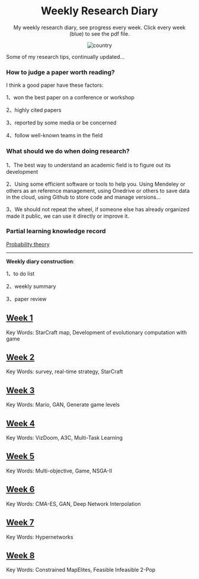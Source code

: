 <h1 align="center">Weekly Research Diary</h1>
<div align="center">

My weekly research diary, see progress every week. Click every week (blue) to see the pdf file.

![country](https://img.shields.io/badge/country-China-red)

</div>

Some of my research tips, continually updated…

### How to judge a paper worth reading?

I think a good paper have these factors:

1、won the best paper on a conference or workshop

2、highly cited papers

3、reported by some media or be concerned

4、follow well-known teams in the field

### What should we do when doing research?

1、The best way to understand an academic field is to figure out its development

2、Using some efficient software or tools to help you. Using Mendeley or others as an reference management, using Onedrive or others to save data in the cloud, using Github to store code and manage versions…

3、We should not repeat the wheel, if someone else has already organized made it public, we can use it directly or improve it.

### Partial learning knowledge record

[Probability theory](https://github.com/yzy1996/Artificial-Intelligence/tree/master/Knowledge)



---

**Weekly diary construction**: 

1、to do list

2、weekly summary 

3、paper review



## [Week 1](./report/week1.pdf)
Key Words: StarCraft map, Development of evolutionary computation with game 

## [Week 2](./report/week2.pdf)
Key Words: survey, real-time strategy, StarCraft

## [Week 3](./report/week3.pdf)
Key Words: Mario, GAN, Generate game levels

## [Week 4](./report/week4.pdf)
Key Words: VizDoom, A3C, Multi-Task Learning

## [Week 5](./report/week5.pdf)
Key Words: Multi-objective, Game, NSGA-II

## [Week 6](./report/week6.pdf)
Key Words: CMA-ES, GAN, Deep Network Interpolation

## [Week 7](./report/week7.pdf)

Key Words: Hypernetworks

## [Week 8](./report/week8.pdf)

Key Words: Constrained MapElites, Feasible Infeasible 2-Pop